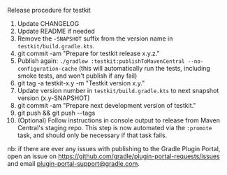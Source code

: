 Release procedure for testkit

1. Update CHANGELOG
1. Update README if needed
1. Remove the `-SNAPSHOT` suffix from the version name in `testkit/build.gradle.kts`.
1. git commit -am "Prepare for testkit release x.y.z."
1. Publish again: `./gradlew :testkit:publishToMavenCentral --no-configuration-cache`
   (this will automatically run the tests, including smoke tests, and won't publish if any fail)
1. git tag -a testkit-x.y -m "Testkit version x.y."
1. Update version number in `testkit/build.gradle.kts` to next snapshot version (x.y-SNAPSHOT)
1. git commit -am "Prepare next development version of testkit."
1. git push && git push --tags
1. (Optional) Follow instructions in console output to release from Maven Central's staging repo.
   This step is now automated via the `:promote` task, and should only be necessary if that task
   fails.

nb: if there are ever any issues with publishing to the Gradle Plugin Portal, open an issue on
https://github.com/gradle/plugin-portal-requests/issues and email plugin-portal-support@gradle.com.
